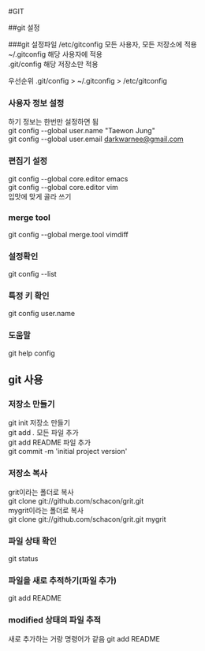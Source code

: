 #GIT

##git 설정

###git 설정파일
/etc/gitconfig 모든 사용자, 모든 저장소에 적용  
~/.gitconfig 해당 사용자에 적용  
.git/config 해당 저장소만 적용  

우선순위 .git/config > ~/.gitconfig > /etc/gitconfig

### 사용자 정보 설정
하기 정보는 한번만 설정하면 됨  
git config --global user.name "Taewon Jung"  
git config --global user.email darkwarnee@gmail.com

### 편집기 설정
git config --global core.editor emacs  
git config --global core.editor vim  
입맛에 맞게 골라 쓰기

### merge tool
git config --global merge.tool vimdiff

### 설정확인
git config --list
### 특정 키 확인
git config user.name

### 도움말
git help config

## git 사용
### 저장소 만들기
git init 저장소 만들기  
git add *.* 모든 파일 추가  
git add README 파일 추가  
git commit -m 'initial project version'

### 저장소 복사
grit이라는 폴더로 복사  
git clone git://github.com/schacon/grit.git  
mygrit이라는 폴더로 복사  
git clone git://github.com/schacon/grit.git mygrit  


### 파일 상태 확인
git status

### 파일을 새로 추적하기(파일 추가)
git add README

### modified 상태의 파일 추적
새로 추가하는 거랑 명령어가 같음
git add README  

